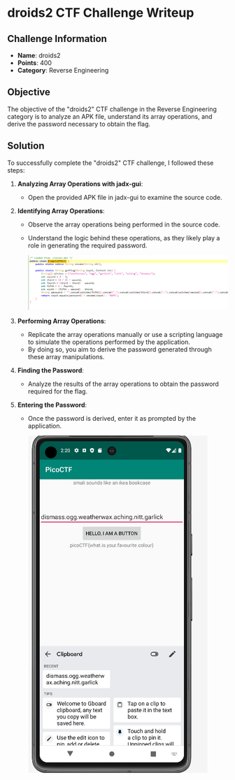 # droids2 CTF Challenge Writeup

## Challenge Information
- **Name**: droids2
- **Points**: 400
- **Category**: Reverse Engineering

## Objective
The objective of the "droids2" CTF challenge in the Reverse Engineering category is to analyze an APK file, understand its array operations, and derive the password necessary to obtain the flag.

## Solution
To successfully complete the "droids2" CTF challenge, I followed these steps:

1. **Analyzing Array Operations with jadx-gui**:
   - Open the provided APK file in jadx-gui to examine the source code.

2. **Identifying Array Operations**:
   - Observe the array operations being performed in the source code.
   - Understand the logic behind these operations, as they likely play a role in generating the required password.

        ![Array Operations](<array operation.png>)

3. **Performing Array Operations**:
   - Replicate the array operations manually or use a scripting language to simulate the operations performed by the application.
   - By doing so, you aim to derive the password generated through these array manipulations.

4. **Finding the Password**:
   - Analyze the results of the array operations to obtain the password required for the flag.

5. **Entering the Password**:
   - Once the password is derived, enter it as prompted by the application.

        ![Flag](flag.png)